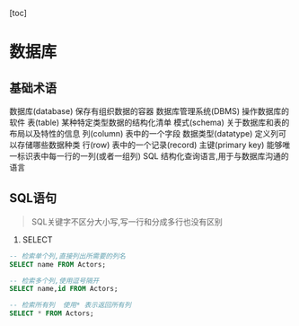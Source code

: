 [toc]
# 数据库
## 基础术语
数据库(database)  保存有组织数据的容器
数据库管理系统(DBMS) 操作数据库的软件
表(table) 某种特定类型数据的结构化清单
模式(schema) 关于数据库和表的布局以及特性的信息
列(column) 表中的一个字段
数据类型(datatype) 定义列可以存储哪些数据种类
行(row) 表中的一个记录(record)
主键(primary key) 能够唯一标识表中每一行的一列(或者一组列)
SQL	结构化查询语言,用于与数据库沟通的语言

## SQL语句
> SQL关键字不区分大小写,写一行和分成多行也没有区别

1. SELECT
```sql
-- 检索单个列,直接列出所需要的列名
SELECT name FROM Actors;

-- 检索多个列,使用逗号隔开
SELECT name,id FROM Actors;

-- 检索所有列  使用* 表示返回所有列
SELECT * FROM Actors;
```